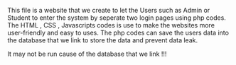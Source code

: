 This file is a website that we create to let the Users such as Admin or Student to enter the system by seperate two login pages using php codes.
The HTML , CSS , Javascripts codes is use to make the websites more user-friendly and easy to uses.
The  php codes can save the users data into the database that we link to store the data and prevent data leak.

It may not be run cause of the database that we link !!!
